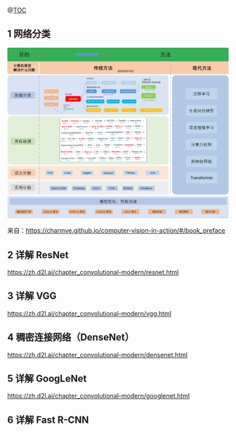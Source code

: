 

@[TOC](目录)

## 1 网络分类

![在这里插入图片描述](../images/6de340f6376841caa9e125f64d0befef.png)



来自：https://charmve.github.io/computer-vision-in-action/#/book_preface



## 2 详解 ResNet

https://zh.d2l.ai/chapter_convolutional-modern/resnet.html


## 3 详解 VGG
https://zh.d2l.ai/chapter_convolutional-modern/vgg.html

## 4 稠密连接网络（DenseNet）

https://zh.d2l.ai/chapter_convolutional-modern/densenet.html

## 5 详解 GoogLeNet

https://zh.d2l.ai/chapter_convolutional-modern/googlenet.html

## 6 详解 Fast R-CNN

